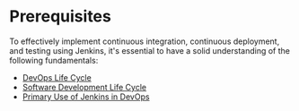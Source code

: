 # Prerequisites
To effectively implement continuous integration, continuous deployment, and testing using Jenkins, it's essential to have a solid understanding of the following fundamentals:

- [DevOps Life Cycle](../DevOps/life_cycle.md)
- [Software Development Life Cycle](../../SoftwareDevelopment/sdlc.md)
- [Primary Use of Jenkins in DevOps](./primary_use.md)